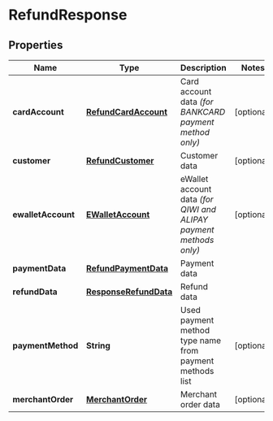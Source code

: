 
# RefundResponse

## Properties
Name | Type | Description | Notes
------------ | ------------- | ------------- | -------------
**cardAccount** | [**RefundCardAccount**](RefundCardAccount.md) | Card account data *(for BANKCARD payment method only)* |  [optional]
**customer** | [**RefundCustomer**](RefundCustomer.md) | Customer data |  [optional]
**ewalletAccount** | [**EWalletAccount**](EWalletAccount.md) | eWallet account data *(for QIWI and ALIPAY payment methods only)* |  [optional]
**paymentData** | [**RefundPaymentData**](RefundPaymentData.md) | Payment data | 
**refundData** | [**ResponseRefundData**](ResponseRefundData.md) | Refund data | 
**paymentMethod** | **String** | Used payment method type name from payment methods list |  [optional]
**merchantOrder** | [**MerchantOrder**](MerchantOrder.md) | Merchant order data |  [optional]



